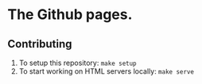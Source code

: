 # The Github pages.

## Contributing
1. To setup this repository: `make setup`
1. To start working on HTML servers locally: `make serve`
